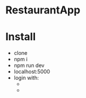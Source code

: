 # RestaurantApp

# Install
- clone 
- npm i
- npm run dev
- localhost:5000
- login with:
    - [Username]: testuser
    - [Password]: testpass
